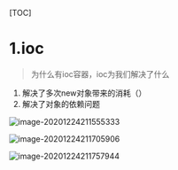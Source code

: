 [TOC]



# 1.ioc



> 为什么有ioc容器，ioc为我们解决了什么

1. 解决了多次new对象带来的消耗（）
2. 解决了对象的依赖问题



![image-20201224211555333](https://xiaoboblog-bucket.oss-cn-hangzhou.aliyuncs.com/blog/image-20201224211555333.png)



![image-20201224211705906](https://xiaoboblog-bucket.oss-cn-hangzhou.aliyuncs.com/blog/image-20201224211705906.png)



![image-20201224211757944](https://xiaoboblog-bucket.oss-cn-hangzhou.aliyuncs.com/blog/image-20201224211757944.png)